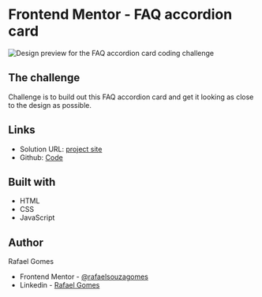 # Frontend Mentor - FAQ accordion card

![Design preview for the FAQ accordion card coding challenge](./design/desktop-preview.jpg)


## The challenge

Challenge is to build out this FAQ accordion card and get it looking as close to the design as possible.

## Links
* Solution URL: [project site](https://karthisp.github.io/faq-accordation-card/)
* Github: [Code](https://github.com/karthisp/faq-accordation-card`)

## Built with
* HTML
* CSS
* JavaScript

## Author
 Rafael Gomes
- Frontend Mentor - [@rafaelsouzagomes](https://www.frontendmentor.io/profile/rafaelsouzagomes)
- Linkedin - [Rafael Gomes](https://www.linkedin.com/in/rafael-gomes-054a59197/)
